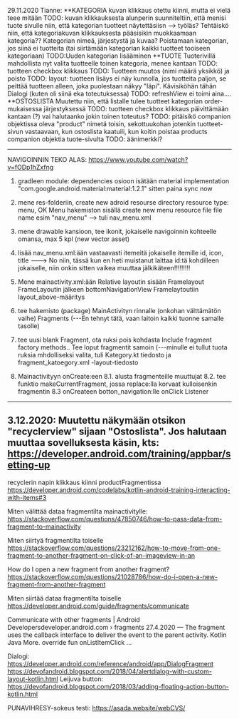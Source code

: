 29.11.2020 Tianne:
**KATEGORIA
 kuvan klikkaus otettu kiinni, mutta ei vielä teee mitään
 TODO: kuvan klikkauksesta alunperin suunniteltiin, että menisi tuote sivulle niin, että kategorian tuotteet näytettäsiisn
   --> työläs? Tehtäiskö niin, että kategoriakuvan klikkauksesta pääsisikin muokkaamaan kategoria?? Kategorian nimeä, järjestystä ja kuvaa?     Poistamaan kategorian, jos siinä ei tuotteita (tai siirtämään kategorian kaikki tuotteet tooiseen kategoriaan)
 TODO:Uuden kategorian lisääminen
**TUOTE
  Tuoterivillä mahdollista nyt valita tuotteelle toinen kategoria, menee kantaan
  TODO: tuotteen checkbox klikkaus
  TODO: Tuotteen muutos (nimi määrä yksikkö) ja poisto
  TODO: layout: tuotteen lisäys ei näy kunnolla, jos tuotteita paljon, se peittää tuotteen alleen, joka puolestaan näkyy "läpi". Kävisiköhän tähän Dialogi (kuten oli siinä eka toteutuksessa)
  TODO: refreshView ei toimi aina....
**OSTOSLISTA
Muutettu niin, että listalle tulee tuotteet kategorian order-mukaisessa järjestyksessä
  TODO: tuotteen checkbox klikkaus päivittämään kantaan (?) vai halutaanko jokin toinen toteutus?
  TODO: pitäisikö companion objektissa oleva "product" nimetä toisin, sekottuukohan jotenkin tuotteet-sivun vastaavaan, 
    kun ostoslista kaatuili, kun koitin poistaa products companion objektia tuote-sivulta
  TODO: äänimerkki?

--------------------------------
NAVIGOINNIN TEKO ALAS: https://www.youtube.com/watch?v=fODp1hZxfng

1) gradleen module: dependencies osioon isätään material 
implementation "com.google.android.material:material:1.2.1"
sitten paina sync now

2) mene res-folderiin, create new adroid resourse directory
resource type: menu, OK
Menu hakemiston sisällä create new menu resource file
file name esim "nav_menu"
--> tuli nav_menu.xml
3) mene drawable kansioon, tee ikonit, jokaiselle navigoinnin kohteelle omansa, max 5 kpl
(new vector asset)

4) lisää nav_menu.xml:ään vastaavasti itemeitä
jokaiselle itemille id, icon, title
---> No niin, tässä kun en heti muistanut laittaa id:tä kohdilleen jokaiselle, niin onkin sitten vaikea muuttaa jälkikäteen!!!!!!!!!

5) Mene mainactivity.xml:ään
Relative layoutin sisään Framelayout
FrameLayoutin jälkeen bottomNavigationView
Framelaytoutiin layout_above-määritys

6) tee  hakemisto (package) MainActivityn rinnalle (onkohan välttämätön vaihe) Fragments
(---En tehnyt tätä, vaan laitoin kaikki tuonne samalle tasolle)

7) tee uusi blank Fragment, ota ruksi pois kohdasta Include fragment factory methods..
Tee loput fragmentit samoin
(---minulle ei tullut tuota ruksia mhdolliseksi valita, tuli Kategory.kt tiedosto ja fragment_katoegory.xml -layout-tiedosto

8) Mainactivityyn onCreate:een 
 8.1. alusta fragmenteille muuttujat
 8.2. tee funktio makeCurrentFragment, jossa replace:lla korvaat kulloisenkin fragmentin
 8.3 onCreateen botton_navigation:lle onClick Listener

------
3.12.2020: Muutettu näkymään otsikon "recyclerview" sijaan "Ostoslista". Jos halutaan muuttaa sovelluksesta käsin, kts: https://developer.android.com/training/appbar/setting-up
-----
recyclerin napin klikkaus kiinni productFragmentissa
    https://developer.android.com/codelabs/kotlin-android-training-interacting-with-items#3

Miten välittää dataa fragmentilta mainactivitylle:
https://stackoverflow.com/questions/47850746/how-to-pass-data-from-fragment-to-mainactivity


Miten siirtyä fragmentilta toiselle
https://stackoverflow.com/questions/23212162/how-to-move-from-one-fragment-to-another-fragment-on-click-of-an-imageview-in-an

How do I open a new fragment from another fragment?
https://stackoverflow.com/questions/21028786/how-do-i-open-a-new-fragment-from-another-fragment

Miten siirtää dataa fragmentilta toiselle
https://developer.android.com/guide/fragments/communicate


Communicate with other fragments | Android Developersdeveloper.android.com › fragments
27.4.2020 — The fragment uses the callback interface to deliver the event to the parent activity. Kotlin Java More. override fun onListItemClick ...

Dialogi:
https://developer.android.com/reference/android/app/DialogFragment
https://devofandroid.blogspot.com/2018/04/alertdialog-with-custom-layout-kotlin.html
Leijuva button:
https://devofandroid.blogspot.com/2018/03/adding-floating-action-button-kotlin.html

PUNAVIHRESY-sokeus testi: https://asada.website/webCVS/

